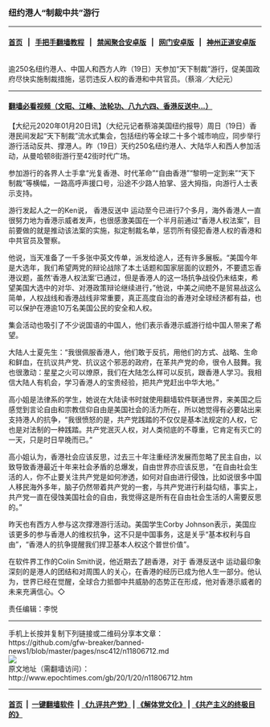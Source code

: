 ### 纽约港人“制裁中共”游行
------------------------

#### [首页](https://github.com/gfw-breaker/banned-news1/blob/master/README.md) &nbsp;&nbsp;|&nbsp;&nbsp; [手把手翻墙教程](https://github.com/gfw-breaker/guides/wiki) &nbsp;&nbsp;|&nbsp;&nbsp; [禁闻聚合安卓版](https://github.com/gfw-breaker/bn-android) &nbsp;&nbsp;|&nbsp;&nbsp; [网门安卓版](https://github.com/oGate2/oGate) &nbsp;&nbsp;|&nbsp;&nbsp; [神州正道安卓版](https://github.com/SzzdOgate/update) 



<div><img alt="" class="aligncenter wp-post-image" src="http://i.epochtimes.com/assets/uploads/2020/01/b3de39e80c4f9b5d93da9ee40daadb68-600x400.jpg"/>
<div class="red16 caption">
 <p>
  逾250名纽约港人、中国人和西方人昨（19日）天参加“天下制裁”游行，促美国政府尽快实施制裁措施，惩罚违反人权的香港和中共官员。（蔡溶／大纪元）
 </p>
</div>
</div><hr/>

#### [翻墙必看视频（文昭、江峰、法轮功、八九六四、香港反送中...）](http://167.172.214.107/home.html)

<div><p>
 【大纪元2020年01月20日讯】（大纪元记者蔡溶美国纽约报导）周日（19日）香港民间发起“天下制裁”流水式集会，包括纽约等全球二十多个城市响应，同步举行游行活动反共、撑港人。昨（19日）天约250名纽约港人、大陆华人和西人参加活动，从曼哈顿8街游行至42街时代广场。
</p>
<p>
 参加游行的各界人士手拿“光复香港、时代革命”“自由香港”“黎明一定到来”“天下制裁”等横幅，一路高呼声援口号，沿途不少路人拍掌、竖大拇指，向游行人士表示支持。
</p>
<p>
 游行发起人之一的Ken说，
 <ok href="http://www.epochtimes.com/gb/tag/%E9%A6%99%E6%B8%AF%E5%8F%8D%E9%80%81%E4%B8%AD.html">
  香港反送中
 </ok>
 运动至今已进行7个多月，海外香港人一直很努力地为香港示威者发声，也很感激美国在一个半月前通过“香港人权法案”，目前要做的就是推动该法案的实施，拟定制裁名单，惩罚所有侵犯香港人权的香港和中共官员及警察。
</p>
<p>
 他说，当天准备了一千多张中英文传单，派发给途人，还有许多展板。“美国今年是大选年，我们希望两党的辩论战除了本土话题和国家层面的议题外，不要遗忘香港议题，虽然‘香港人权法案’已通过，但是香港人的这一场抗争战役仍未结束，希望美国大选中的对华、对港政策辩论继续进行，”他说，中美之间绝不是贸易战这么简单，人权战线和香港战线非常重要，真正高度自治的香港对全球经济都有益，也可以保护在港逾10万名美国公民的安全和人权。
</p>
<p>
 集会活动也吸引了不少说国语的中国人，他们表示香港示威游行给中国人带来了希望。
</p>
<p>
 大陆人士夏先生：“我很佩服香港人，他们敢于反抗，用他们的方式、战略、生命和鲜血，在抗议共产党、抗议这个邪恶的政府，在革共产党的命，很令人鼓舞。我也很激动：星星之火可以燎原，我们在大陆怎么样可以反抗，跟香港人学习。我相信大陆人有机会，学习香港人的宝贵经验，把共产党赶出中华大地。”
</p>
<p>
 高小姐是法律系的学生，她说在大陆读书时就使用翻墙软件联通世界，来美国之后感觉到言论自由和宗教信仰自由是美国社会的活力所在，所以她觉得有必要站出来支持港人的抗争，“我很愤怒的是，共产党践踏的不仅仅是基本法规定的人权，它也是对法制的一种践踏。共产党泯灭人权，对人类彻底的不尊重，它肯定有灭亡的一天，只是时日早晚而已。”
</p>
<p>
 高小姐认为，香港社会应该反思，过去三十年注重经济发展而忽略了民主自由，以致导致香港最近十年来社会矛盾的总爆发，自由世界亦应该反思，“在自由社会生活的人，你不止要关注共产党是如何渗透，如何对自由进行侵蚀，比如说很多中国人移民海外多年，脑子仍然带着共产党的一套，与共产党进行利益勾结，事实上，共产党一直在侵蚀美国社会的自由，我觉得这是所有在自由社会生活的人需要反思的。”
</p>
<p>
 昨天也有西方人参与这次撑港游行活动。美国学生Corby Johnson表示，美国应该更多的参与香港人的维权抗争，这不只是中国事务，这是关乎“基本权利与自由”，“香港人的抗争提醒我们捍卫基本人权这个普世价值”。
</p>
<p>
 在软件界工作的Colin Smith说，他近期去了趟香港，对于
 <ok href="http://www.epochtimes.com/gb/tag/%E9%A6%99%E6%B8%AF%E5%8F%8D%E9%80%81%E4%B8%AD.html">
  香港反送中
 </ok>
 运动最印象深刻的是港人的团结和对周围人的关心，在香港的经历已成为他人生一部分。他认为，世界已经在觉醒，全球合力抵御中共威胁的态势正在形成，他对香港示威者的未来充满信心。◇
</p>
<p>
 责任编辑：李悦
</p>
</div>
<hr/>
手机上长按并复制下列链接或二维码分享本文章：<br/>
https://github.com/gfw-breaker/banned-news1/blob/master/pages/nsc412/n11806712.md <br/>
<a href='https://github.com/gfw-breaker/banned-news1/blob/master/pages/nsc412/n11806712.md'><img src='https://github.com/gfw-breaker/banned-news1/blob/master/pages/nsc412/n11806712.md.png'/></a> <br/>
原文地址（需翻墙访问）：http://www.epochtimes.com/gb/20/1/20/n11806712.htm


------------------------
#### [首页](https://github.com/gfw-breaker/banned-news1/blob/master/README.md) &nbsp;|&nbsp; [一键翻墙软件](https://github.com/gfw-breaker/nogfw/blob/master/README.md) &nbsp;| [《九评共产党》](https://github.com/gfw-breaker/9ping.md/blob/master/README.md#九评之一评共产党是什么) | [《解体党文化》](https://github.com/gfw-breaker/jtdwh.md/blob/master/README.md) | [《共产主义的终极目的》](https://github.com/gfw-breaker/gczydzjmd.md/blob/master/README.md)


<img src='http://gfw-breaker.win/banned-news/pages/nsc412/n11806712.md' width='0px' height='0px'/>